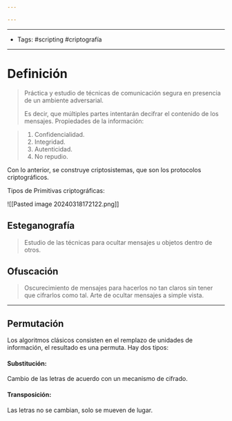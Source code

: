 ```yaml
---

---
```

-----------------------------------------
* Tags: #scripting #criptografía
--------------------------------------
# Definición

> Práctica y estudio de técnicas de comunicación segura en presencia de un ambiente adversarial.
> 
> Es decir, que múltiples partes intentarán decifrar el contenido de los mensajes. Propiedades de la información:

> 1. Confidencialidad.
> 2. Integridad.
> 3. Autenticidad.
> 4. No repudio.

Con lo anterior, se construye criptosistemas, que son los protocolos criptográficos.

Tipos de Primitivas criptográficas:

![[Pasted image 20240318172122.png]]

## Esteganografía

> Estudio de las técnicas para ocultar mensajes u objetos dentro de otros.

## Ofuscación

> Oscurecimiento de mensajes para hacerlos no tan claros sin tener que cifrarlos como tal. Arte de ocultar mensajes a simple vista.

----------------------------------------------
## Permutación

Los algoritmos clásicos consisten en el remplazo de unidades de información, el resultado es una permuta. Hay dos tipos:

#### Substitución:
Cambio de las letras de acuerdo con un mecanismo de cifrado.

#### Transposición:
Las letras no se cambian, solo se mueven de lugar.